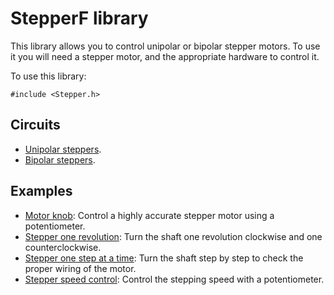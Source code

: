 # StepperF library

This library allows you to control unipolar or bipolar stepper motors. To use it you will need a stepper motor, and the appropriate hardware to control it.

To use this library:

```
#include <Stepper.h>
```

## Circuits

* [Unipolar steppers](https://docs.arduino.cc/learn/electronics/stepper-motors#unipolar-stepper-circuit-and-schematic).
* [Bipolar steppers](https://docs.arduino.cc/learn/electronics/stepper-motors#bipolar-stepper-circuit-and-schematic).

## Examples

* [Motor knob](https://docs.arduino.cc/learn/electronics/stepper-motors#motorknob): Control a highly accurate stepper motor using a potentiometer.
* [Stepper one revolution](https://docs.arduino.cc/learn/electronics/stepper-motors#stepperonerevolution): Turn the shaft one revolution clockwise and one counterclockwise.
* [Stepper one step at a time](https://docs.arduino.cc/learn/electronics/stepper-motors#stepperonestepatatime): Turn the shaft step by step to check the proper wiring of the motor.
* [Stepper speed control](https://docs.arduino.cc/learn/electronics/stepper-motors#stepperspeedcontrol): Control the stepping speed with a potentiometer.